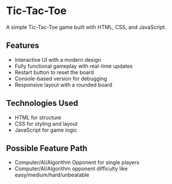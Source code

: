 # Tic-Tac-Toe

A simple Tic-Tac-Toe game built with HTML, CSS, and JavaScript.

## Features

- Interactive UI with a modern design
- Fully functional gameplay with real-time updates
- Restart button to reset the board
- Console-based version for debugging
- Responsive layout with a rounded board

## Technologies Used

- HTML for structure
- CSS for styling and layout
- JavaScript for game logic

## Possible Feature Path

- Computer/AI/Algorithm Opponent for single players
- Computer/AI/Algorithm opponent difficulty like easy/medium/hard/unbeatable  
